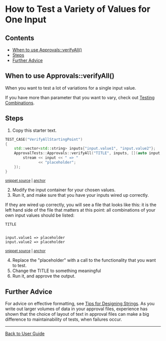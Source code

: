 <a id="top"></a>

# How to Test a Variety of Values for One Input

<!-- toc -->
## Contents

  * [When to use Approvals::verifyAll()](#when-to-use-approvalsverifyall)
  * [Steps](#steps)
  * [Further Advice](#further-advice)<!-- endToc -->

## When to use Approvals::verifyAll()

When you want to test a lot of variations for a single input value.

If you have more than parameter that you want to vary, check out [Testing Combinations](/doc/TestingCombinations.md#top).

## Steps

1. Copy this starter text.

<!-- snippet: VerifyAllStartingPoint -->
<a id='snippet-VerifyAllStartingPoint'></a>
```cpp
TEST_CASE("VerifyAllStartingPoint")
{
    std::vector<std::string> inputs{"input.value1", "input.value2"};
    ApprovalTests::Approvals::verifyAll("TITLE", inputs, [](auto input, auto& stream) {
        stream << input << " => "
               << "placeholder";
    });
}
```
<sup><a href='/tests/DocTest_Tests/VectorTests.cpp#L44-L53' title='Snippet source file'>snippet source</a> | <a href='#snippet-VerifyAllStartingPoint' title='Start of snippet'>anchor</a></sup>
<!-- endSnippet -->

2. Modify the input container for your chosen values.
3. Run it, and make sure that you have your inputs wired up correctly.

If they are wired up correctly, you will see a file that looks like this: it is the left hand side of the file that matters at this point: all combinations of your own input values should be listed:

<!-- snippet: VectorTests.VerifyAllStartingPoint.approved.txt -->
<a id='snippet-VectorTests.VerifyAllStartingPoint.approved.txt'></a>
```txt
TITLE


input.value1 => placeholder
input.value2 => placeholder
```
<sup><a href='/tests/DocTest_Tests/approval_tests/VectorTests.VerifyAllStartingPoint.approved.txt#L1-L6' title='Snippet source file'>snippet source</a> | <a href='#snippet-VectorTests.VerifyAllStartingPoint.approved.txt' title='Start of snippet'>anchor</a></sup>
<!-- endSnippet -->

4. Replace the "placeholder" with a call to the functionality that you want to test.
5. Change the TITLE to something meaningful
6. Run it, and approve the output.

## Further Advice

For advice on effective formatting, see [Tips for Designing Strings](/doc/explanations/TipsForDesigningStrings.md#top). As you write out larger volumes of data in your approval files, experience has shown that the choice of layout of text in approval files can make a big difference to maintainability of tests, when failures occur.

---

[Back to User Guide](/doc/README.md#top)
